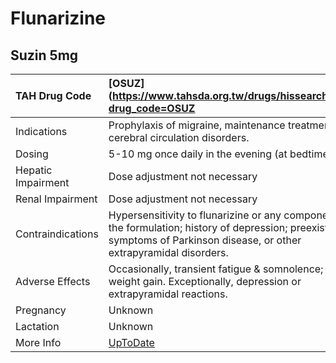 # Flunarizine

## Suzin 5mg

| TAH Drug Code      | [OSUZ](https://www.tahsda.org.tw/drugs/hissearch.php?drug_code=OSUZ                                                                                                       |
|:-------------------|:--------------------------------------------------------------------------------------------------------------------------------------------------------------------------|
| Indications        | Prophylaxis of migraine, maintenance treatment of cerebral circulation disorders.                                                                                         |
| Dosing             | 5-10 mg once daily in the evening (at bedtime)                                                                                                                            |
| Hepatic Impairment | Dose adjustment not necessary                                                                                                                                             |
| Renal Impairment   | Dose adjustment not necessary                                                                                                                                             |
| Contraindications  | Hypersensitivity to flunarizine or any component of the formulation; history of depression; preexisting symptoms of Parkinson disease, or other extrapyramidal disorders. |
| Adverse Effects    | Occasionally, transient fatigue & somnolence; weight gain. Exceptionally, depression or extrapyramidal reactions.                                                         |
| Pregnancy          | Unknown                                                                                                                                                                   |
| Lactation          | Unknown                                                                                                                                                                   |
| More Info          | [UpToDate](https://www.uptodate.com/contents/flunarizine-drug-information)                                                                                                |

